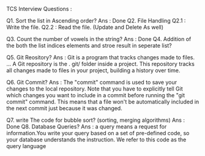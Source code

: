 TCS Interview Questions :


Q1. Sort the list in Ascending order?
Ans : Done 
Q2. File Handling
Q2.1 : Write the file.
Q2.2 : Read the file.
(Update and Delete As well)

Q3. Count the number of vowels in the string?
Ans : Done 
Q4. Addition of the both the list indices elements and stroe result in seperate list?

Q5. Git Reository?
Ans : Git is a program that tracks changes made to files. ... A Git repository is the . git/ folder inside a project. This repository tracks all changes made to files in your project, building a history over time.

Q6. Git Commit?
Ans : The "commit" command is used to save your changes to the local repository. Note that you have to explicitly tell Git which changes you want to include in a commit before running the "git commit" command. This means that a file won't be automatically included in the next commit just because it was changed.

Q7. write The code for bubble sort?
(sorting, merging algorithms)
Ans : Done
Q8. Database Queries?
Ans : a query means a request for information.You write your query based on a set of pre-defined code, so your database understands the instruction. We refer to this code as the query language
